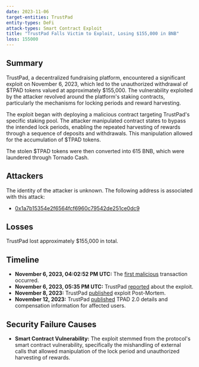 ```yaml
---
date: 2023-11-06
target-entities: TrustPad
entity-types: DeFi
attack-types: Smart Contract Exploit
title: "TrustPad Falls Victim to Exploit, Losing $155,000 in BNB"
loss: 155000
---
```


## Summary

TrustPad, a decentralized fundraising platform, encountered a significant exploit on November 6, 2023, which led to the unauthorized withdrawal of $TPAD tokens valued at approximately $155,000. The vulnerability exploited by the attacker revolved around the platform's staking contracts, particularly the mechanisms for locking periods and reward harvesting.

The exploit began with deploying a malicious contract targeting TrustPad's specific staking pool. The attacker manipulated contract states to bypass the intended lock periods, enabling the repeated harvesting of rewards through a sequence of deposits and withdrawals. This manipulation allowed for the accumulation of $TPAD tokens.

The stolen $TPAD tokens were then converted into 615 BNB, which were laundered through Tornado Cash.

## Attackers

The identity of the attacker is unknown. The following address is associated with this attack:

- [0x1a7b15354e2f6564fcf6960c79542de251ce0dc9](https://bscscan.com/address/0x1a7b15354e2f6564fcf6960c79542de251ce0dc9)

## Losses

TrustPad lost approximately $155,000 in total.

## Timeline

- **November 6, 2023, 04:02:52 PM UTC:** The [first malicious](https://bscscan.com/tx/0x191a34e6c0780c3d1ab5c9bc04948e231d742b7d88e0e4f85568d57fcdc03182) transaction occurred.
- **November 6, 2023, 05:35 PM UTC:** TrustPad [reported](https://twitter.com/TrustPad/status/1721582197910430106) about the exploit.
- **November 8, 2023:** TrustPad [published](https://trustpad.medium.com/trustpad-attack-post-mortem-c09ccc01e0ef) exploit Post-Mortem.
- **November 12, 2023:** TrustPad [published](https://trustpad.medium.com/tpad-2-0-launch-details-dc998c76906c) TPAD 2.0 details and compensation information for affected users.

## Security Failure Causes

- **Smart Contract Vulnerability:** The exploit stemmed from the protocol's smart contract vulnerability, specifically the mishandling of external calls that allowed manipulation of the lock period and unauthorized harvesting of rewards.
